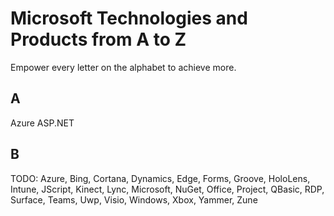 # Microsoft Technologies and Products from A to Z
Empower every letter on the alphabet to achieve more.

## A
Azure
ASP.NET

## B

TODO: Azure, Bing, Cortana, Dynamics, Edge, Forms, Groove, HoloLens, Intune, JScript, Kinect, Lync, Microsoft, NuGet, Office, Project, QBasic, RDP, Surface, Teams, Uwp, Visio, Windows, Xbox, Yammer, Zune
